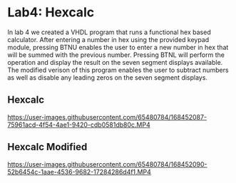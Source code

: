 # Lab4: Hexcalc
In lab 4 we created a VHDL program that runs a functional hex based calculator.  After entering a number in hex using the provided keypad module, pressing BTNU enables the user to enter a new number in hex that will be summed with the previous number.  Pressing BTNL will perform the operation and display the result on the seven segment displays available.
The modified verison of this program enables the user to subtract numbers as well as disable any leading zeros on the seven segment displays.

## Hexcalc
https://user-images.githubusercontent.com/65480784/168452087-75961acd-4f54-4ae1-9420-cdb0581db80c.MP4


## Hexcalc Modified
https://user-images.githubusercontent.com/65480784/168452090-52b6454c-1aae-4536-9682-17284286d4f1.MP4

